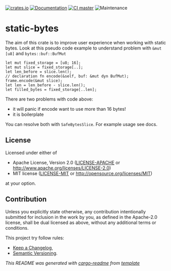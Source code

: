 [![crates.io](https://img.shields.io/crates/v/static-bytes.svg)](https://crates.io/crates/static-bytes)
[![Documentation](https://docs.rs/static-bytes/badge.svg)](https://docs.rs/static-bytes/)
[![CI master](https://github.com/xoac/static-bytes/workflows/Continuous%20integration/badge.svg?branch=master)](https://github.com/xoac/static-bytes/actions?query=workflow%3A%22Continuous+integration%22)
![Maintenance](https://img.shields.io/badge/maintenance-experimental-blue.svg)

# static-bytes

The aim of this crate is to improve user experience when working with static bytes.
Look at this pseudo code example to understand problem with `&mut [u8]` and `bytes::buf::BufMut`
```compile_fail
let mut fixed_storage = [u8; 16];
let mut slice = fixed_storage[..];
let len_before = slice.len();
// declaration fn encode(&self, buf: &mut dyn BufMut);
frame.encode(&mut slice);
let len = len_before - slice.len();
let filled_bytes = fixed_storage[..len];
```
There are two problems with code above:
- it will panic if encode want to use more than 16 bytes!
- it is boilerplate

You can resolve both with `SafeBytesSlice`. For example usage see docs.

## License

Licensed under either of

 * Apache License, Version 2.0
   ([LICENSE-APACHE](LICENSE-APACHE) or http://www.apache.org/licenses/LICENSE-2.0)
 * MIT license
   ([LICENSE-MIT](LICENSE-MIT) or http://opensource.org/licenses/MIT)

at your option.

## Contribution

Unless you explicitly state otherwise, any contribution intentionally submitted
for inclusion in the work by you, as defined in the Apache-2.0 license, shall be
dual licensed as above, without any additional terms or conditions.

This project try follow rules:
* [Keep a Changelog](https://keepachangelog.com/en/1.0.0/),
* [Semantic Versioning](https://semver.org/spec/v2.0.0.html).

_This README was generated with [cargo-readme](https://github.com/livioribeiro/cargo-readme) from [template](https://github.com/xoac/crates-io-lib-template)_
